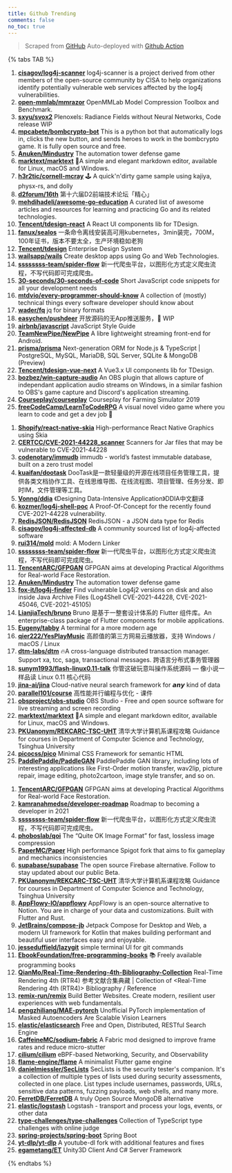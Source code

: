 ```yaml
---
title: Github Trending
comments: false
no_toc: true
---
```


> Scraped from [GitHub](https://github.com/trending)
Auto-deployed with [Github Action](https://docs.github.com/en/actions)

{% tabs TAB %}
<!-- tab Daily -->
1. [**cisagov/log4j-scanner**](https://github.com/cisagov/log4j-scanner)
log4j-scanner is a project derived from other members of the open-source community by CISA to help organizations identify potentially vulnerable web services affected by the log4j vulnerabilities.
2. [**open-mmlab/mmrazor**](https://github.com/open-mmlab/mmrazor)
OpenMMLab Model Compression Toolbox and Benchmark.
3. [**sxyu/svox2**](https://github.com/sxyu/svox2)
Plenoxels: Radiance Fields without Neural Networks, Code release WIP
4. [**mpcabete/bombcrypto-bot**](https://github.com/mpcabete/bombcrypto-bot)
This is a python bot that automatically logs in, clicks the new button, and sends heroes to work in the bombcrypto game. It is fully open source and free.
5. [**Anuken/Mindustry**](https://github.com/Anuken/Mindustry)
The automation tower defense game
6. [**marktext/marktext**](https://github.com/marktext/marktext)
📝A simple and elegant markdown editor, available for Linux, macOS and Windows.
7. [**h3r2tic/cornell-mcray**](https://github.com/h3r2tic/cornell-mcray)
🕹 A quick'n'dirty game sample using kajiya, physx-rs, and dolly
8. [**d2forum/16th**](https://github.com/d2forum/16th)
第十六届D2前端技术论坛「精心」
9. [**mehdihadeli/awesome-go-education**](https://github.com/mehdihadeli/awesome-go-education)
A curated list of awesome articles and resources for learning and practicing Go and its related technologies.
10. [**Tencent/tdesign-react**](https://github.com/Tencent/tdesign-react)
A React UI components lib for TDesign.
11. [**fanux/sealos**](https://github.com/fanux/sealos)
一条命令离线安装高可用kubernetes，3min装完，700M，100年证书，版本不要太全，生产环境稳如老狗
12. [**Tencent/tdesign**](https://github.com/Tencent/tdesign)
Enterprise Design System
13. [**wailsapp/wails**](https://github.com/wailsapp/wails)
Create desktop apps using Go and Web Technologies.
14. [**ssssssss-team/spider-flow**](https://github.com/ssssssss-team/spider-flow)
新一代爬虫平台，以图形化方式定义爬虫流程，不写代码即可完成爬虫。
15. [**30-seconds/30-seconds-of-code**](https://github.com/30-seconds/30-seconds-of-code)
Short JavaScript code snippets for all your development needs
16. [**mtdvio/every-programmer-should-know**](https://github.com/mtdvio/every-programmer-should-know)
A collection of (mostly) technical things every software developer should know about
17. [**wader/fq**](https://github.com/wader/fq)
jq for binary formats
18. [**easychen/pushdeer**](https://github.com/easychen/pushdeer)
开放源码的无App推送服务，🚧 WIP
19. [**airbnb/javascript**](https://github.com/airbnb/javascript)
JavaScript Style Guide
20. [**TeamNewPipe/NewPipe**](https://github.com/TeamNewPipe/NewPipe)
A libre lightweight streaming front-end for Android.
21. [**prisma/prisma**](https://github.com/prisma/prisma)
Next-generation ORM for Node.js & TypeScript | PostgreSQL, MySQL, MariaDB, SQL Server, SQLite & MongoDB (Preview)
22. [**Tencent/tdesign-vue-next**](https://github.com/Tencent/tdesign-vue-next)
A Vue3.x UI components lib for TDesign.
23. [**bozbez/win-capture-audio**](https://github.com/bozbez/win-capture-audio)
An OBS plugin that allows capture of independant application audio streams on Windows, in a similar fashion to OBS's game capture and Discord's application streaming.
24. [**Courseplay/courseplay**](https://github.com/Courseplay/courseplay)
Courseplay for Farming Simulator 2019
25. [**freeCodeCamp/LearnToCodeRPG**](https://github.com/freeCodeCamp/LearnToCodeRPG)
A visual novel video game where you learn to code and get a dev job 🎯
<!-- endtab -->
<!-- tab Weekly -->
1. [**Shopify/react-native-skia**](https://github.com/Shopify/react-native-skia)
High-performance React Native Graphics using Skia
2. [**CERTCC/CVE-2021-44228_scanner**](https://github.com/CERTCC/CVE-2021-44228_scanner)
Scanners for Jar files that may be vulnerable to CVE-2021-44228
3. [**codenotary/immudb**](https://github.com/codenotary/immudb)
immudb - world’s fastest immutable database, built on a zero trust model
4. [**kuaifan/dootask**](https://github.com/kuaifan/dootask)
DooTask是一款轻量级的开源在线项目任务管理工具，提供各类文档协作工具、在线思维导图、在线流程图、项目管理、任务分发、即时IM，文件管理等工具。
5. [**Vonng/ddia**](https://github.com/Vonng/ddia)
《Designing Data-Intensive Application》DDIA中文翻译
6. [**kozmer/log4j-shell-poc**](https://github.com/kozmer/log4j-shell-poc)
A Proof-Of-Concept for the recently found CVE-2021-44228 vulnerability.
7. [**RedisJSON/RedisJSON**](https://github.com/RedisJSON/RedisJSON)
RedisJSON - a JSON data type for Redis
8. [**cisagov/log4j-affected-db**](https://github.com/cisagov/log4j-affected-db)
A community sourced list of log4j-affected software
9. [**rui314/mold**](https://github.com/rui314/mold)
mold: A Modern Linker
10. [**ssssssss-team/spider-flow**](https://github.com/ssssssss-team/spider-flow)
新一代爬虫平台，以图形化方式定义爬虫流程，不写代码即可完成爬虫。
11. [**TencentARC/GFPGAN**](https://github.com/TencentARC/GFPGAN)
GFPGAN aims at developing Practical Algorithms for Real-world Face Restoration.
12. [**Anuken/Mindustry**](https://github.com/Anuken/Mindustry)
The automation tower defense game
13. [**fox-it/log4j-finder**](https://github.com/fox-it/log4j-finder)
Find vulnerable Log4j2 versions on disk and also inside Java Archive Files (Log4Shell CVE-2021-44228, CVE-2021-45046, CVE-2021-45105)
14. [**LianjiaTech/bruno**](https://github.com/LianjiaTech/bruno)
Bruno 是基于一整套设计体系的 Flutter 组件库。An enterprise-class package of Flutter components for mobile applications.
15. [**Eugeny/tabby**](https://github.com/Eugeny/tabby)
A terminal for a more modern age
16. [**qier222/YesPlayMusic**](https://github.com/qier222/YesPlayMusic)
高颜值的第三方网易云播放器，支持 Windows / macOS / Linux
17. [**dtm-labs/dtm**](https://github.com/dtm-labs/dtm)
🔥A cross-language distributed transaction manager. Support xa, tcc, saga, transactional messages. 跨语言分布式事务管理器
18. [**sunym1993/flash-linux0.11-talk**](https://github.com/sunym1993/flash-linux0.11-talk)
你管这破玩意叫操作系统源码 — 像小说一样品读 Linux 0.11 核心代码
19. [**jina-ai/jina**](https://github.com/jina-ai/jina)
Cloud-native neural search framework for 𝙖𝙣𝙮 kind of data
20. [**parallel101/course**](https://github.com/parallel101/course)
高性能并行编程与优化 - 课件
21. [**obsproject/obs-studio**](https://github.com/obsproject/obs-studio)
OBS Studio - Free and open source software for live streaming and screen recording
22. [**marktext/marktext**](https://github.com/marktext/marktext)
📝A simple and elegant markdown editor, available for Linux, macOS and Windows.
23. [**PKUanonym/REKCARC-TSC-UHT**](https://github.com/PKUanonym/REKCARC-TSC-UHT)
清华大学计算机系课程攻略 Guidance for courses in Department of Computer Science and Technology, Tsinghua University
24. [**picocss/pico**](https://github.com/picocss/pico)
Minimal CSS Framework for semantic HTML
25. [**PaddlePaddle/PaddleGAN**](https://github.com/PaddlePaddle/PaddleGAN)
PaddlePaddle GAN library, including lots of interesting applications like First-Order motion transfer, wav2lip, picture repair, image editing, photo2cartoon, image style transfer, and so on.
<!-- endtab -->
<!-- tab Monthly -->
1. [**TencentARC/GFPGAN**](https://github.com/TencentARC/GFPGAN)
GFPGAN aims at developing Practical Algorithms for Real-world Face Restoration.
2. [**kamranahmedse/developer-roadmap**](https://github.com/kamranahmedse/developer-roadmap)
Roadmap to becoming a developer in 2021
3. [**ssssssss-team/spider-flow**](https://github.com/ssssssss-team/spider-flow)
新一代爬虫平台，以图形化方式定义爬虫流程，不写代码即可完成爬虫。
4. [**phoboslab/qoi**](https://github.com/phoboslab/qoi)
The “Quite OK Image Format” for fast, lossless image compression
5. [**PaperMC/Paper**](https://github.com/PaperMC/Paper)
High performance Spigot fork that aims to fix gameplay and mechanics inconsistencies
6. [**supabase/supabase**](https://github.com/supabase/supabase)
The open source Firebase alternative. Follow to stay updated about our public Beta.
7. [**PKUanonym/REKCARC-TSC-UHT**](https://github.com/PKUanonym/REKCARC-TSC-UHT)
清华大学计算机系课程攻略 Guidance for courses in Department of Computer Science and Technology, Tsinghua University
8. [**AppFlowy-IO/appflowy**](https://github.com/AppFlowy-IO/appflowy)
AppFlowy is an open-source alternative to Notion. You are in charge of your data and customizations. Built with Flutter and Rust.
9. [**JetBrains/compose-jb**](https://github.com/JetBrains/compose-jb)
Jetpack Compose for Desktop and Web, a modern UI framework for Kotlin that makes building performant and beautiful user interfaces easy and enjoyable.
10. [**jesseduffield/lazygit**](https://github.com/jesseduffield/lazygit)
simple terminal UI for git commands
11. [**EbookFoundation/free-programming-books**](https://github.com/EbookFoundation/free-programming-books)
📚 Freely available programming books
12. [**QianMo/Real-Time-Rendering-4th-Bibliography-Collection**](https://github.com/QianMo/Real-Time-Rendering-4th-Bibliography-Collection)
Real-Time Rendering 4th (RTR4) 参考文献合集典藏 | Collection of <Real-Time Rendering 4th (RTR4)> Bibliography / Reference
13. [**remix-run/remix**](https://github.com/remix-run/remix)
Build Better Websites. Create modern, resilient user experiences with web fundamentals.
14. [**pengzhiliang/MAE-pytorch**](https://github.com/pengzhiliang/MAE-pytorch)
Unofficial PyTorch implementation of Masked Autoencoders Are Scalable Vision Learners
15. [**elastic/elasticsearch**](https://github.com/elastic/elasticsearch)
Free and Open, Distributed, RESTful Search Engine
16. [**CaffeineMC/sodium-fabric**](https://github.com/CaffeineMC/sodium-fabric)
A Fabric mod designed to improve frame rates and reduce micro-stutter
17. [**cilium/cilium**](https://github.com/cilium/cilium)
eBPF-based Networking, Security, and Observability
18. [**flame-engine/flame**](https://github.com/flame-engine/flame)
A minimalist Flutter game engine
19. [**danielmiessler/SecLists**](https://github.com/danielmiessler/SecLists)
SecLists is the security tester's companion. It's a collection of multiple types of lists used during security assessments, collected in one place. List types include usernames, passwords, URLs, sensitive data patterns, fuzzing payloads, web shells, and many more.
20. [**FerretDB/FerretDB**](https://github.com/FerretDB/FerretDB)
A truly Open Source MongoDB alternative
21. [**elastic/logstash**](https://github.com/elastic/logstash)
Logstash - transport and process your logs, events, or other data
22. [**type-challenges/type-challenges**](https://github.com/type-challenges/type-challenges)
Collection of TypeScript type challenges with online judge
23. [**spring-projects/spring-boot**](https://github.com/spring-projects/spring-boot)
Spring Boot
24. [**yt-dlp/yt-dlp**](https://github.com/yt-dlp/yt-dlp)
A youtube-dl fork with additional features and fixes
25. [**egametang/ET**](https://github.com/egametang/ET)
Unity3D Client And C# Server Framework
<!-- endtab -->
{% endtabs %}
